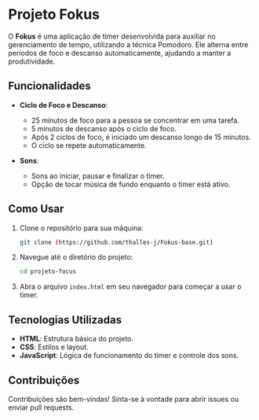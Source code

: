 # Projeto Fokus

O **Fokus** é uma aplicação de timer desenvolvida para auxiliar no gerenciamento de tempo, utilizando a técnica Pomodoro. Ele alterna entre períodos de foco e descanso automaticamente, ajudando a manter a produtividade.

## Funcionalidades

- **Ciclo de Foco e Descanso**:
    - 25 minutos de foco para a pessoa se concentrar em uma tarefa.
    - 5 minutos de descanso após o ciclo de foco.
    - Após 2 ciclos de foco, é iniciado um descanso longo de 15 minutos.
    - O ciclo se repete automaticamente.

- **Sons**:
    - Sons ao iniciar, pausar e finalizar o timer.
    - Opção de tocar música de fundo enquanto o timer está ativo.

## Como Usar

1. Clone o repositório para sua máquina:
    ```bash
    git clone (https://github.com/thalles-j/Fokus-base.git)
    ```

2. Navegue até o diretório do projeto:
    ```bash
    cd projeto-focus
    ```

3. Abra o arquivo `index.html` em seu navegador para começar a usar o timer.

## Tecnologias Utilizadas

- **HTML**: Estrutura básica do projeto.
- **CSS**: Estilos e layout.
- **JavaScript**: Lógica de funcionamento do timer e controle dos sons.

## Contribuições

Contribuições são bem-vindas! Sinta-se à vontade para abrir issues ou enviar pull requests.

